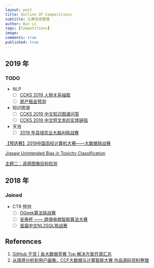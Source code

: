 ```yaml
---
layout: post
title: Outline Of Competitions
subtitle: 比赛信息整理
author: Bin Li
tags: [Competitions]
image: 
comments: true
published: true
---
```



## 2019 年
### TODO
* NLP
    - [ ] [CCKS 2019 人物关系抽取](https://www.biendata.com/competition/ccks_2019_ipre/data/)
    - [ ] [房产租金预测](https://ai.futurelab.tv/contest_detail/3)
* 知识图谱
    * [ ] [CCKS 2019 中文知识图谱问答](https://www.biendata.com/competition/ccks_2019_6/)
    * [ ] [CCKS 2019 中文短文本的实体链指](https://www.biendata.com/competition/ccks_2019_el/)

* 天池
    * [ ] [2019 年县域农业大脑AI挑战赛](https://tianchi.aliyun.com/competition/entrance/231717/introduction)

[【预选赛】2019中国高校计算机大赛——大数据挑战赛](https://www.kesci.com/home/competition/5cb80fd312c371002b12355f/content/4)

[Jigsaw Unintended Bias in Toxicity Classification](https://www.kaggle.com/c/jigsaw-unintended-bias-in-toxicity-classification/overview)

[主题二：遥感图像目标检测](http://rscup.bjxintong.com.cn/#/theme/2)

## 2018 年
### Joined
* CTR 预测
    * [ ] [OGeek算法挑战赛](https://tianchi.aliyun.com/competition/entrance/231688/forum)
    * [ ] [安泰杯 —— 跨境电商智能算法大赛](https://tianchi.aliyun.com/competition/entrance/231718/introduction?spm=5176.12281957.1004.1.38b02448AFePuc)
    * [ ] [首届中文NL2SQL挑战赛](https://tianchi.aliyun.com/competition/entrance/231716/introduction?spm=5176.12281957.1004.3.38b02448AFePuc)

## References
1. [GitHub 干货 | 各大数据竞赛 Top 解决方案开源汇总](http://tech.ifeng.com/a/20181116/45226492_0.shtml)
2. [从情感分析到用户画像，CCF大数据与计算智能大赛 作品源码资料整理](https://blog.csdn.net/meyh0x5vDTk48P2/article/details/79492513)